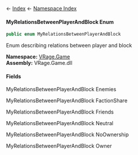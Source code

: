 ← [Index](Api-Index) ← [Namespace Index](Namespace-Index)

#### MyRelationsBetweenPlayerAndBlock Enum

```csharp
public enum MyRelationsBetweenPlayerAndBlock
```

Enum describing relations between player and block

**Namespace:** [VRage.Game](VRage.Game)  
**Assembly:** VRage.Game.dll

#### Fields

MyRelationsBetweenPlayerAndBlock Enemies

> 

MyRelationsBetweenPlayerAndBlock FactionShare

> 

MyRelationsBetweenPlayerAndBlock Friends

> 

MyRelationsBetweenPlayerAndBlock Neutral

> 

MyRelationsBetweenPlayerAndBlock NoOwnership

> 

MyRelationsBetweenPlayerAndBlock Owner

> 

